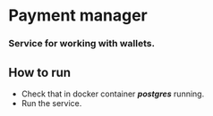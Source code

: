 # Payment manager
### Service for working with wallets.

## How to run
- Check that in docker container ***postgres*** running.
- Run the service.